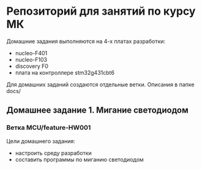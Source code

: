# Репозиторий для занятий по курсу МК

Домашние задания выполняются на 4-х платах разработки:

- nucleo-F401
- nucleo-F103
- discovery F0
- плата на контроллере stm32g431cbt6

Для домашних заданий создаются отдельные ветки. Описания в папке docs/

## Домашнее задание 1. Мигание светодиодом

### Ветка MCU/feature-HW001

Цели домашнего задания:

- настроить среду разработки
- составить программы по миганию светодиодом
